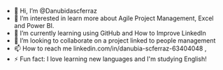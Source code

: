 - 👋 Hi, I’m @Danubidascferraz
- 👀 I’m interested in learn more about Agile Project Management, Excel and Power BI.
- 🌱 I’m currently learning using GitHub and How to Improve LinkedIn
- 💞️ I’m looking to collaborate on a project linked to people management
- 📫 How to reach me linkedin.com/in/danubia-scferraz-63404048 ,
- ⚡ Fun fact: I love learning new languages ​​and I'm studying English!

<!---
Danubidascferraz/Danubidascferraz is a ✨ special ✨ repository because its `README.md` (this file) appears on your GitHub profile.
You can click the Preview link to take a look at your changes.
--->

